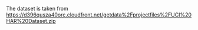 The dataset is taken from https://d396qusza40orc.cloudfront.net/getdata%2Fprojectfiles%2FUCI%20HAR%20Dataset.zip


